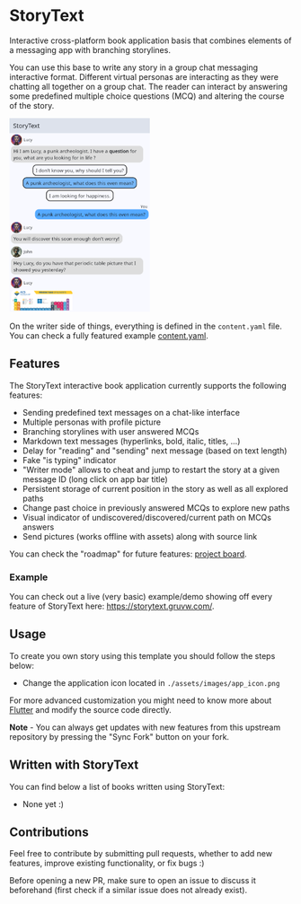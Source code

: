 # StoryText

Interactive cross-platform book application basis that combines elements of a messaging app with branching storylines.

You can use this base to write any story in a group chat messaging interactive format.
Different virtual personas are interacting as they were chatting all together on a group chat.
The reader can interact by answering some predefined multiple choice questions (MCQ) and altering the course of the story.

<img src="./docs/img/chat.png" alt="Example chat" width="250px">

On the writer side of things, everything is defined in the `content.yaml` file.
You can check a fully featured example [content.yaml](./assets/content/content.yaml).

## Features

The StoryText interactive book application currently supports the following features:

- Sending predefined text messages on a chat-like interface
- Multiple personas with profile picture
- Branching storylines with user answered MCQs
- Markdown text messages (hyperlinks, bold, italic, titles, ...)
- Delay for "reading" and "sending" next message (based on text length)
- Fake "is typing" indicator
- "Writer mode" allows to cheat and jump to restart the story at a given message ID (long click on app bar title)
- Persistent storage of current position in the story as well as all explored paths
- Change past choice in previously answered MCQs to explore new paths
- Visual indicator of undiscovered/discovered/current path on MCQs answers
- Send pictures (works offline with assets) along with source link

You can check the "roadmap" for future features: [project board](https://github.com/users/gruvw/projects/4).

### Example

You can check out a live (very basic) example/demo showing off every feature of StoryText here: <https://storytext.gruvw.com/>.
<!-- TODO application name and logo -->

## Usage

To create you own story using this template you should follow the steps below:

<!-- TODO 0 explain how to install/create a book repo -->
- Change the application icon located in `./assets/images/app_icon.png`

For more advanced customization you might need to know more about [Flutter](https://flutter.dev/) and modify the source code directly.

**Note** - You can always get updates with new features from this upstream repository by pressing the "Sync Fork" button on your fork.

## Written with StoryText

You can find below a list of books written using StoryText:

- None yet :)

## Contributions

Feel free to contribute by submitting pull requests, whether to add new features, improve existing functionality, or fix bugs :)

Before opening a new PR, make sure to open an issue to discuss it beforehand (first check if a similar issue does not already exist).
